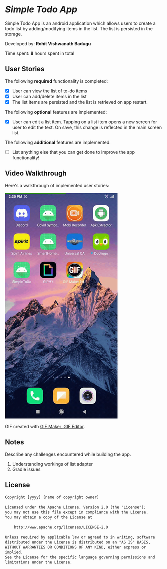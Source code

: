 # *Simple Todo App*

Simple Todo App is an android application which allows users to create a todo list by adding/modifying items in the list. The list is persisted in the storage.

Developed by: **Rohit Vishwanath Badugu**

Time spent: **8** hours spent in total

## User Stories

The following **required** functionality is completed:

* [X] User can view the list of to-do items
* [X] User can add/delete items in the list
* [X] The list items are persisted and the list is retrieved on app restart.

The following **optional** features are implemented:

* [X] User can edit a list item. Tapping on a list item opens a new screen for user to edit the text. On save, this change is reflected in the main screen list.

The following **additional** features are implemented:

* [ ] List anything else that you can get done to improve the app functionality!

## Video Walkthrough

Here's a walkthrough of implemented user stories:

<img src='walkthrough.gif' title='Video Walkthrough' width='' alt='Video Walkthrough' />

GIF created with [GIF Maker, GIF Editor](https://play.google.com/store/apps/details?id=com.media.zatashima.studio&hl=en_US&gl=US).

## Notes

Describe any challenges encountered while building the app.

1. Understanding workings of list adapter
2. Gradle issues

## License

    Copyright [yyyy] [name of copyright owner]

    Licensed under the Apache License, Version 2.0 (the "License");
    you may not use this file except in compliance with the License.
    You may obtain a copy of the License at

        http://www.apache.org/licenses/LICENSE-2.0

    Unless required by applicable law or agreed to in writing, software
    distributed under the License is distributed on an "AS IS" BASIS,
    WITHOUT WARRANTIES OR CONDITIONS OF ANY KIND, either express or implied.
    See the License for the specific language governing permissions and
    limitations under the License.
